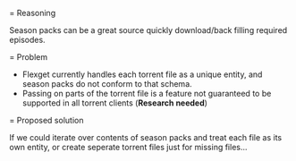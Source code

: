 = Reasoning 

Season packs can be a great source quickly download/back filling required episodes. 

= Problem

* Flexget currently handles each torrent file as a unique entity, and season packs do not conform to that schema.
* Passing on parts of the torrent file is a feature not guaranteed to be supported in all torrent clients (**Research needed**)

= Proposed solution

If we could iterate over contents of season packs and treat each file as its own entity, or create seperate torrent files just for missing files...